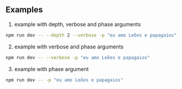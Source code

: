 ## Examples

1. example with depth, verbose and phase arguments
   
```bash
npm run dev -- --depth 2 --verbose -p "eu amo Leões e papagaios"
```

2. example with verbose and phase arguments

```bash
npm run dev -- --verbose -p "eu amo Leões e papagaios"
```

3. example with phase argument

```bash
npm run dev -- -p "eu amo Leões e papagaios"
```